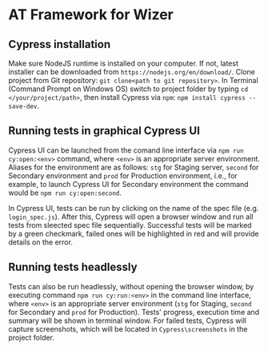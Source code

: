 # AT Framework for Wizer

## Cypress installation

Make sure NodeJS runtime is installed on your computer. If not, latest installer can be downloaded from ```https://nodejs.org/en/download/```. Clone project from Git repository: ```git clone<path to git repository>```. In Terminal (Command Prompt on Windows OS) switch to project folder by typing ```cd </your/project/path>```, then install Cypress via ```npm```: ```npm install cypress --save-dev```.

## Running tests in graphical Cypress UI

Cypress UI can be launched from the comand line interface via ```npm run cy:open:<env>``` command, where ```<env>``` is an appropriate server environment. Aliases for the environment are as follows: ```stg``` for Staging server, ```second``` for Secondary environment and ```prod``` for Production environment, i.e., for example, to launch Cypress UI for Secondary environment the command would be ```npm run cy:open:second```.

In Cypress UI, tests can be run by clicking on the name of the spec file (e.g. ```login_spec.js```). After this, Cypress will open a browser window and  run all tests from sleected spec file sequentially. Successful tests will be marked by a green checkmark, failed ones will be highlighted in red and will provide details on the error.

## Running tests headlessly

Tests can also be run headlessly, without opening the browser window, by executing command ```npm run cy:run:<env>``` in the command line interface, where ```<env>``` is an appropriate server environment (```stg``` for Staging, ```second``` for Secondary and ```prod``` for Production). Tests' progress, execution time and summary will be shown in terminal window. For failed tests, Cypress will capture screenshots, which will be located in ```Cypress\screenshots``` in the project folder.
